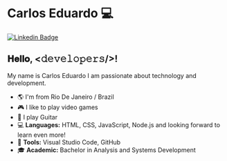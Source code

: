 # Carlos Eduardo 💻

[![Linkedin Badge](https://img.shields.io/badge/-LinkedIn-blue?style=flat-square&logo=Linkedin&logoColor=white&link=https://www.linkedin.com/in/karinaponte)](https://www.linkedin.com/in/carlos-eduardo-lopes-de-andrade-044506119/)

## 𝐇𝐞𝐥𝐥𝐨, <𝚍𝚎𝚟𝚎𝚕𝚘𝚙𝚎𝚛𝚜/>!

My name is Carlos Eduardo I am passionate about technology and development.

- 🌎 I'm from Rio De Janeiro / Brazil
- 🎮 I like to play video games
- 💜 I play Guitar
- 💻 **Languages:** HTML, CSS, JavaScript, Node.js and looking forward to learn even more!
- 🔧 **Tools:** Visual Studio Code, GitHub
- 🎓 **Academic:** Bachelor in Analysis and Systems Development

